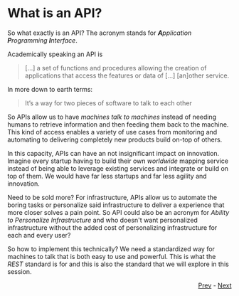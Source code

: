 # What is an API?
So what exactly is an API? The acronym stands for ***A**pplication **P**rogramming **I**nterface*.

Academically speaking an API is 

> [...] a set of functions and procedures allowing the creation of applications that access the features or data of […] [an]other service.

In more down to earth terms:

> It’s a way for two pieces of software to talk to each other

So APIs allow us to have *machines talk to machines* instead of needing humans to retrieve information and then feeding them back to the machine. This kind of access enables a variety of use cases from monitoring and automating to delivering completely new products build on-top of others. 

In this capacity, APIs can have an not insignificant impact on innovation. Imagine every startup having to build their own *worldwide* mapping service instead of being able to leverage existing services and integrate or build on top of them. We would have far less startups and far less agility and innovation.

Need to be sold more? For infrastructure, APIs allow us to automate the boring tasks or personalize said infrastructure to deliver a experience that more closer solves a pain point. So API could also be an acronym for *Ability to Personalize Infrastructure* and who doesn't want personalized infrastructure without the added cost of personalizing infrastructure for each and every user? 

So how to implement this technically? We need a standardized way for machines to talk
that is both easy to use and powerful. This is what the *REST* standard is for and this is also the standard that we will explore in this session.

<div align="right">
   
   [Prev](Readme.md) - [Next](what_is_REST.md)
</div>
